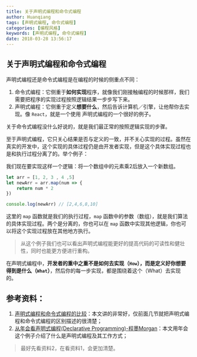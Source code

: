 ```yaml
---
title: 关于声明式编程和命令式编程
author: Huanqiang
tags: [声明式编程, 命令式编程]
categories: [编程风格]
keywords: [声明式编程, 命令式编程]
date: 2018-03-28 13:56:17
---
```


## 关于声明式编程和命令式编程

声明式编程还是命令式编程是在编程的时候的侧重点不同：

1. 命令式编程：它侧重于**如何实现**程序，就像我们刚接触编程的时候那样，我们需要把程序的实现过程按照逻辑结果一步步写下来。
2. 声明式编程：它侧重于定义**想要什么**，然后告诉计算机／引擎，让他帮你去实现。像 `React`，就是一个使用 声明式编程的一个很好的例子。

关于命令式编程没什么好说的，就是我们最正常的按照逻辑实现的步骤。

至于声明式编程，它只关心结果是否与定义的一致，并不关心实现的过程。虽然在真实的开发中，这个实现的具体过程仍是由开发者实现，但是这个具体实现过程也是和执行过程分离了的。举个例子：

我们现在要实现这样一个逻辑：将一个数组中的元素乘2后放入一个新数组。

```javascript
let arr = [1, 2, 3 , 4 ,5]
let newArr = arr.map(num => {
    return num * 2
})

console.log(newArr) // [2,4,6,8,10]
```

这里的 `map` 函数就是我们的执行过程，`map` 函数中的参数（数组），就是我们算法的具体实现过程。两个是分离的，你也可以在 `map` 函数中实现其他逻辑，你也可以将这个实现过程放在其他地方执行。

> 从这个例子我们也可以看出声明式编程能更好的提高代码的可读性和健壮性，同时也能更方便进行重构。

在声明式编程中，**开发者的重中之重不是如何去实现（`How`），而是定义好你想要得到是什么（`What`）**，然后你的每一步实现，都是围绕着这个（What）去实现的。

## 参考资料：

1. [声明式编程和命令式编程的比较](http://www.vaikan.com/imperative-vs-declarative/)：本文讲的非常好，仅前面几节就把声明式编程和命令式编程的区别描述的很清楚；
2. [从年会看声明式编程(Declarative Programming)-程墨Morgan](https://zhuanlan.zhihu.com/p/26085755)：本文用年会这个例子介绍了什么是声明式编程及其工作方式；

> 最好先看资料2，在看资料1，会更加清楚。

